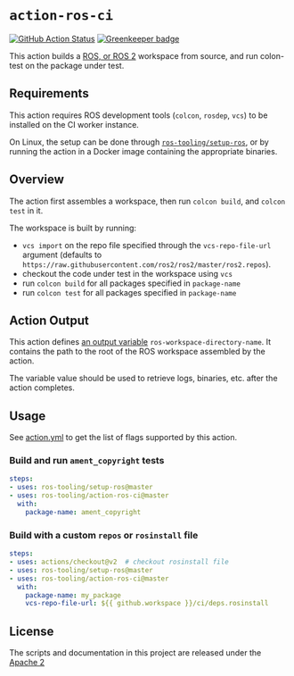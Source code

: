 # `action-ros-ci`

[![GitHub Action Status](https://github.com/ros-tooling/action-ros-ci/workflows/Test%20action-ros-ci/badge.svg)](https://github.com/ros-tooling/action-ros-ci) [![Greenkeeper badge](https://badges.greenkeeper.io/ros-tooling/action-ros-ci.svg)](https://greenkeeper.io/)

This action builds a [ROS, or ROS 2](https://index.ros.org/doc/ros/) workspace from source, and run colon-test on the package under test.

## Requirements

This action requires ROS development tools (`colcon`, `rosdep`, `vcs`) to be installed on the CI worker instance.

On Linux, the setup can be done through [`ros-tooling/setup-ros`](https://github.com/ros-tooling/setup-ros), or by running the action in a Docker image containing the appropriate binaries.

## Overview

The action first assembles a workspace, then run `colcon build`, and `colcon test` in it.

The workspace is built by running:
* `vcs import` on the repo file specified through the `vcs-repo-file-url` argument (defaults to `https://raw.githubusercontent.com/ros2/ros2/master/ros2.repos`).
* checkout the code under test in the workspace using `vcs`
* run `colcon build` for all packages specified in `package-name`
* run `colcon test` for all packages specified in `package-name`

## Action Output

This action defines [an output variable](https://help.github.com/en/actions/building-actions/metadata-syntax-for-github-actions#outputs) `ros-workspace-directory-name`.
It contains the path to the root of the ROS workspace assembled by the action.

The variable value should be used to retrieve logs, binaries, etc. after the action completes.

## Usage

See [action.yml](action.yml) to get the list of flags supported by this action.

### Build and run `ament_copyright` tests

```yaml
steps:
- uses: ros-tooling/setup-ros@master
- uses: ros-tooling/action-ros-ci@master
  with:
    package-name: ament_copyright
```

### Build with a custom `repos` or `rosinstall` file

```yaml
steps:
- uses: actions/checkout@v2  # checkout rosinstall file
- uses: ros-tooling/setup-ros@master
- uses: ros-tooling/action-ros-ci@master
  with:
    package-name: my_package
    vcs-repo-file-url: ${{ github.workspace }}/ci/deps.rosinstall
```

## License

The scripts and documentation in this project are released under the [Apache 2](LICENSE)
